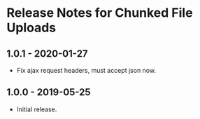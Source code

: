 # Release Notes for Chunked File Uploads

## 1.0.1 - 2020-01-27
- Fix ajax request headers, must accept json now.

## 1.0.0 - 2019-05-25
- Initial release.

